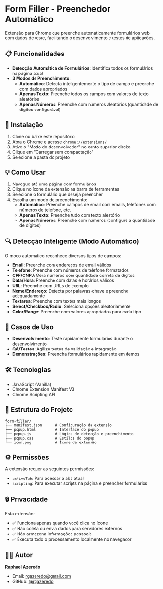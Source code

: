 # Form Filler - Preenchedor Automático

Extensão para Chrome que preenche automaticamente formulários web com dados de teste, facilitando o desenvolvimento e testes de aplicações.

## 📋 Funcionalidades

- **Detecção Automática de Formulários**: Identifica todos os formulários na página atual
- **3 Modos de Preenchimento**:
  - **Automático**: Detecta inteligentemente o tipo de campo e preenche com dados apropriados
  - **Apenas Texto**: Preenche todos os campos com valores de texto aleatórios
  - **Apenas Números**: Preenche com números aleatórios (quantidade de dígitos configurável)

## 🚀 Instalação

1. Clone ou baixe este repositório
2. Abra o Chrome e acesse `chrome://extensions/`
3. Ative o "Modo do desenvolvedor" no canto superior direito
4. Clique em "Carregar sem compactação"
5. Selecione a pasta do projeto

## 💡 Como Usar

1. Navegue até uma página com formulários
2. Clique no ícone da extensão na barra de ferramentas
3. Selecione o formulário que deseja preencher
4. Escolha um modo de preenchimento:
   - **Automático**: Preenche campos de email com emails, telefones com números de telefone, etc.
   - **Apenas Texto**: Preenche tudo com texto aleatório
   - **Apenas Números**: Preenche com números (configure a quantidade de dígitos)

## 🔍 Detecção Inteligente (Modo Automático)

O modo automático reconhece diversos tipos de campos:

- **Email**: Preenche com endereços de email válidos
- **Telefone**: Preenche com números de telefone formatados
- **CPF/CNPJ**: Gera números com quantidade correta de dígitos
- **Data/Hora**: Preenche com datas e horários válidos
- **URL**: Preenche com URLs de exemplo
- **Nome/Endereço**: Detecta por palavras-chave e preenche adequadamente
- **Textarea**: Preenche com textos mais longos
- **Select/Checkbox/Radio**: Seleciona opções aleatoriamente
- **Color/Range**: Preenche com valores apropriados para cada tipo

## 🎯 Casos de Uso

- **Desenvolvimento**: Teste rapidamente formulários durante o desenvolvimento
- **QA/Testes**: Agilize testes de validação e integração
- **Demonstrações**: Preencha formulários rapidamente em demos

## 🛠️ Tecnologias

- JavaScript (Vanilla)
- Chrome Extension Manifest V3
- Chrome Scripting API

## 📝 Estrutura do Projeto

```
form-filler/
├── manifest.json      # Configuração da extensão
├── popup.html         # Interface do popup
├── popup.js           # Lógica de detecção e preenchimento
├── popup.css          # Estilos do popup
└── icon.png           # Ícone da extensão
```

## ⚙️ Permissões

A extensão requer as seguintes permissões:

- `activeTab`: Para acessar a aba atual
- `scripting`: Para executar scripts na página e preencher formulários

## 🔒 Privacidade

Esta extensão:

- ✅ Funciona apenas quando você clica no ícone
- ✅ Não coleta ou envia dados para servidores externos
- ✅ Não armazena informações pessoais
- ✅ Executa todo o processamento localmente no navegador

## 👨‍💻 Autor

**Raphael Azeredo**

- Email: rgazeredo@gmail.com
- GitHub: [@rgazeredo](https://github.com/rgazeredo)
